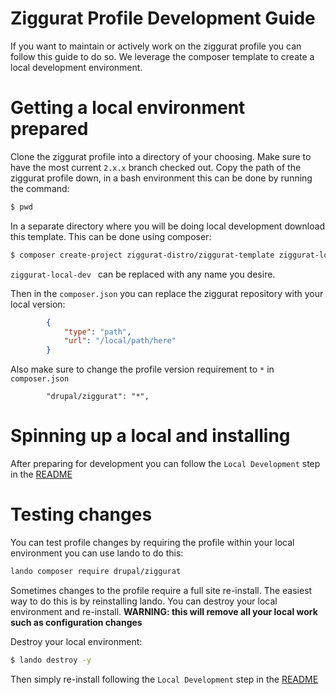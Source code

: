 # Ziggurat Profile Development Guide

If you want to maintain or actively work on the ziggurat profile you can follow
this guide to do so. We leverage the composer template to create a local
development environment.

# Getting a local environment prepared

Clone the ziggurat profile into a directory of your choosing. Make sure to have
the most current `2.x.x` branch checked out. Copy the path of the ziggurat
profile down, in a bash environment this can be done by running the command:
```bash
$ pwd
```
In a separate directory where you will be doing local development download this
template. This can be done using composer:
```bash
$ composer create-project ziggurat-distro/ziggurat-template ziggurat-local-dev --remove-vcs -s dev --no-install
```
`ziggurat-local-dev ` can be replaced with any name you desire.

Then in the `composer.json` you can replace the ziggurat repository with your local
version:
```json
        {
            "type": "path",
            "url": "/local/path/here"
        }
```
Also make sure to change the profile version requirement to `*` in `composer.json`
```
        "drupal/ziggurat": "*",
```

# Spinning up a local and installing

After preparing for development you can follow the `Local Development` step in
the [README][]

# Testing changes

You can test profile changes by requiring the profile within your local environment
you can use lando to do this:
```bash
lando composer require drupal/ziggurat
```

Sometimes changes to the profile require a full site re-install. The easiest way
to do this is by reinstalling lando. You can destroy your local environment
and re-install. __WARNING: this will remove all your local work such as configuration changes__

Destroy your local environment:
```bash
$ lando destroy -y
```

Then simply re-install following the `Local Development` step in
the [README][]

[README]: ../README.md
